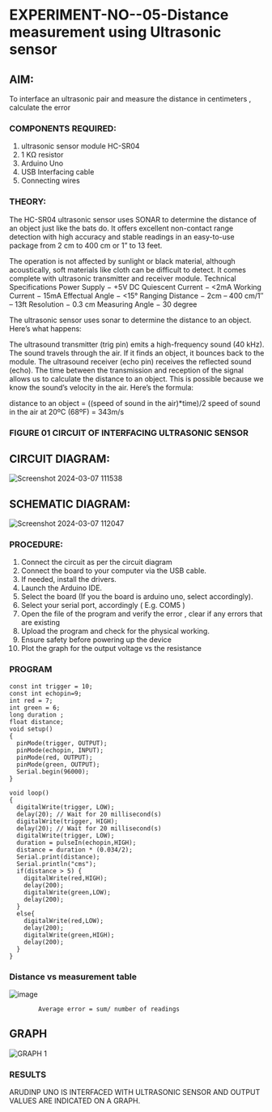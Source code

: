# EXPERIMENT-NO--05-Distance measurement using Ultrasonic sensor

## AIM: 
To interface an ultrasonic pair and measure the distance in centimeters , calculate the error
 
### COMPONENTS REQUIRED:
1.	ultrasonic sensor module HC-SR04
2.	1 KΩ resistor 
3.	Arduino Uno 
4.	USB Interfacing cable 
5.	Connecting wires 


### THEORY: 
The HC-SR04 ultrasonic sensor uses SONAR to determine the distance of an object just like the bats do. It offers excellent non-contact range detection with high accuracy and stable readings in an easy-to-use package from 2 cm to 400 cm or 1” to 13 feet.

The operation is not affected by sunlight or black material, although acoustically, soft materials like cloth can be difficult to detect. It comes complete with ultrasonic transmitter and receiver module.
Technical Specifications
Power Supply − +5V DC
Quiescent Current − <2mA
Working Current − 15mA
Effectual Angle − <15°
Ranging Distance − 2cm – 400 cm/1″ – 13ft
Resolution − 0.3 cm
Measuring Angle − 30 degree

The ultrasonic sensor uses sonar to determine the distance to an object. Here’s what happens:

The ultrasound transmitter (trig pin) emits a high-frequency sound (40 kHz).
The sound travels through the air. If it finds an object, it bounces back to the module.
The ultrasound receiver (echo pin) receives the reflected sound (echo).
The time between the transmission and reception of the signal allows us to calculate the distance to an object. This is possible because we know the sound’s velocity in the air. Here’s the formula:

distance to an object = ((speed of sound in the air)*time)/2
speed of sound in the air at 20ºC (68ºF) = 343m/s

### FIGURE 01 CIRCUIT OF INTERFACING ULTRASONIC SENSOR 
## CIRCUIT DIAGRAM:
![Screenshot 2024-03-07 111538](https://github.com/somu0831/Experiment--04-Interfacing-digital-output-with-arduino-ultrasonic-sensor/assets/162110820/b6ae2fc7-fd80-443c-b951-fc7f5162759b)
## SCHEMATIC DIAGRAM:
![Screenshot 2024-03-07 112047](https://github.com/somu0831/Experiment--04-Interfacing-digital-output-with-arduino-ultrasonic-sensor/assets/162110820/5d9833e6-0639-48c3-b261-a80411c174f9)



### PROCEDURE:
1.	Connect the circuit as per the circuit diagram 
2.	Connect the board to your computer via the USB cable.
3.	If needed, install the drivers.
4.	Launch the Arduino IDE.
5.	Select the board (If you the board is arduino uno, select accordingly).
6.	Select your serial port, accordingly ( E.g. COM5 )
7.	Open the file of the program  and verify the error , clear if any errors that are existing 
8.	Upload the program and check for the physical working. 
9.	Ensure safety before powering up the device 
10.	Plot the graph for the output voltage vs the resistance 


### PROGRAM 

~~~
const int trigger = 10;
const int echopin=9;
int red = 7;
int green = 6;
long duration ; 
float distance;
void setup()
{
  pinMode(trigger, OUTPUT);
  pinMode(echopin, INPUT);
  pinMode(red, OUTPUT);
  pinMode(green, OUTPUT);
  Serial.begin(96000);
}

void loop()
{
  digitalWrite(trigger, LOW);
  delay(20); // Wait for 20 millisecond(s)
  digitalWrite(trigger, HIGH);
  delay(20); // Wait for 20 millisecond(s)
  digitalWrite(trigger, LOW);
  duration = pulseIn(echopin,HIGH);
  distance = duration * (0.034/2);
  Serial.print(distance);
  Serial.println("cms");
  if(distance > 5) {
    digitalWrite(red,HIGH);
    delay(200);
    digitalWrite(green,LOW);
    delay(200);
  }
  else{
    digitalWrite(red,LOW);
    delay(200);
    digitalWrite(green,HIGH);
    delay(200);
  }
}
~~~





### Distance vs measurement table 
![image](https://github.com/somu0831/Experiment--04-Interfacing-digital-output-with-arduino-ultrasonic-sensor/assets/162110820/20a28ed8-d53f-44b2-8809-c05682e17783)

			
 
			



			
			
			
			
			
			Average error = sum/ number of readings 
 ## GRAPH
![GRAPH 1](https://github.com/somu0831/Experiment--04-Interfacing-digital-output-with-arduino-ultrasonic-sensor/assets/162110820/e69b0de4-cb8d-43cc-8230-69851082cbee)









### RESULTS
ARUDINP UNO IS INTERFACED WITH ULTRASONIC SENSOR AND OUTPUT VALUES ARE INDICATED ON A GRAPH.


 
